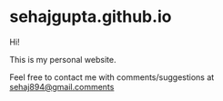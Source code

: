 # sehajgupta.github.io

Hi!

This is my personal website.

Feel free to contact me with comments/suggestions at sehaj894@gmail.comments
